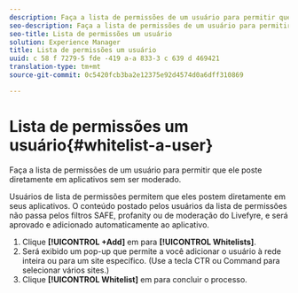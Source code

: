 ```yaml
---
description: Faça a lista de permissões de um usuário para permitir que ele poste diretamente em aplicativos sem ser moderado.
seo-description: Faça a lista de permissões de um usuário para permitir que ele poste diretamente em aplicativos sem ser moderado.
seo-title: Lista de permissões um usuário
solution: Experience Manager
title: Lista de permissões um usuário
uuid: c 58 f 7279-5 fde -419 a-a 833-3 c 639 d 469421
translation-type: tm+mt
source-git-commit: 0c5420fcb3ba2e12375e92d4574d0a6dff310869

---
```



# Lista de permissões um usuário{#whitelist-a-user}

Faça a lista de permissões de um usuário para permitir que ele poste diretamente em aplicativos sem ser moderado.

Usuários de lista de permissões permitem que eles postem diretamente em seus aplicativos. O conteúdo postado pelos usuários da lista de permissões não passa pelos filtros SAFE, profanity ou de moderação do Livefyre, e será aprovado e adicionado automaticamente ao aplicativo.

1. Clique **[!UICONTROL +Add]** em para **[!UICONTROL Whitelists]**.
1. Será exibido um pop-up que permite a você adicionar o usuário à rede inteira ou para um site específico. (Use a tecla CTR ou Command para selecionar vários sites.)
1. Clique **[!UICONTROL Whitelist]** em para concluir o processo.
